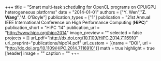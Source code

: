 +++
title = "Smart multi-task scheduling for OpenCL programs on CPU/GPU heterogeneous platforms"
date = "2014-01-01"
authors = ["Y. Wen","**Z. Wang**","M. O'Boyle"]
publication_types = ["1"]
publication = "21st Annual IEEE International Conference on High Performance Computing (**HiPC**)"
publication_short = "HiPC '14"
publication_url = "http://www.hipc.org/hipc2014"
image_preview = ""
selected = false
projects = []
url_pdf="http://dx.doi.org/10.1109/HiPC.2014.7116910"
url_preprint="publications/hipc14.pdf"
url_custom = [{name = "DOI", url = "http://dx.doi.org/10.1109/HiPC.2014.7116910"}]
math = true
highlight = true
[header]
image = ""
caption = ""
+++

